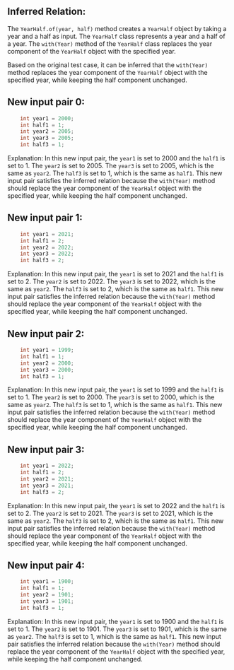 ## Inferred Relation:
The `YearHalf.of(year, half)` method creates a `YearHalf` object by taking a year and a half as input. The `YearHalf` class represents a year and a half of a year. The `with(Year)` method of the `YearHalf` class replaces the year component of the `YearHalf` object with the specified year.

Based on the original test case, it can be inferred that the `with(Year)` method replaces the year component of the `YearHalf` object with the specified year, while keeping the half component unchanged.

## New input pair 0:
```java
    int year1 = 2000;
    int half1 = 1;
    int year2 = 2005;
    int year3 = 2005;
    int half3 = 1;
```
Explanation: In this new input pair, the `year1` is set to 2000 and the `half1` is set to 1. The `year2` is set to 2005. The `year3` is set to 2005, which is the same as `year2`. The `half3` is set to 1, which is the same as `half1`. This new input pair satisfies the inferred relation because the `with(Year)` method should replace the year component of the `YearHalf` object with the specified year, while keeping the half component unchanged.

## New input pair 1:
```java
    int year1 = 2021;
    int half1 = 2;
    int year2 = 2022;
    int year3 = 2022;
    int half3 = 2;
```
Explanation: In this new input pair, the `year1` is set to 2021 and the `half1` is set to 2. The `year2` is set to 2022. The `year3` is set to 2022, which is the same as `year2`. The `half3` is set to 2, which is the same as `half1`. This new input pair satisfies the inferred relation because the `with(Year)` method should replace the year component of the `YearHalf` object with the specified year, while keeping the half component unchanged.

## New input pair 2:
```java
    int year1 = 1999;
    int half1 = 1;
    int year2 = 2000;
    int year3 = 2000;
    int half3 = 1;
```
Explanation: In this new input pair, the `year1` is set to 1999 and the `half1` is set to 1. The `year2` is set to 2000. The `year3` is set to 2000, which is the same as `year2`. The `half3` is set to 1, which is the same as `half1`. This new input pair satisfies the inferred relation because the `with(Year)` method should replace the year component of the `YearHalf` object with the specified year, while keeping the half component unchanged.

## New input pair 3:
```java
    int year1 = 2022;
    int half1 = 2;
    int year2 = 2021;
    int year3 = 2021;
    int half3 = 2;
```
Explanation: In this new input pair, the `year1` is set to 2022 and the `half1` is set to 2. The `year2` is set to 2021. The `year3` is set to 2021, which is the same as `year2`. The `half3` is set to 2, which is the same as `half1`. This new input pair satisfies the inferred relation because the `with(Year)` method should replace the year component of the `YearHalf` object with the specified year, while keeping the half component unchanged.

## New input pair 4:
```java
    int year1 = 1900;
    int half1 = 1;
    int year2 = 1901;
    int year3 = 1901;
    int half3 = 1;
```
Explanation: In this new input pair, the `year1` is set to 1900 and the `half1` is set to 1. The `year2` is set to 1901. The `year3` is set to 1901, which is the same as `year2`. The `half3` is set to 1, which is the same as `half1`. This new input pair satisfies the inferred relation because the `with(Year)` method should replace the year component of the `YearHalf` object with the specified year, while keeping the half component unchanged.